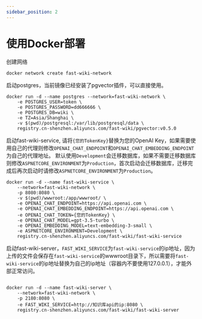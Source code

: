 ```yaml
---
sidebar_position: 2
---
```


# 使用Docker部署

创建网络

```shell
docker network create fast-wiki-network
```

启动postgres，当前镜像已经安装了pgvector插件，可以直接使用。

```shell
docker run -d --name postgres --network=fast-wiki-network \
    -e POSTGRES_USER=token \
    -e POSTGRES_PASSWORD=dd666666 \
    -e POSTGRES_DB=wiki \
    -e TZ=Asia/Shanghai \
    -v $(pwd)/postgresql:/var/lib/postgresql/data \
    registry.cn-shenzhen.aliyuncs.com/fast-wiki/pgvector:v0.5.0
```

启动fast-wiki-service, 请将`{您的TokenKey}`替换为您的OpenAI Key，如果需要使用自己的代理则修改`OPENAI_CHAT_ENDPOINT`和`OPENAI_CHAT_EMBEDDING_ENDPOINT`为自己的代理地址。
默认使用`Development`会迁移数据库，如果不需要迁移数据库则修改`ASPNETCORE_ENVIRONMENT`为`Production`，首次启动会迁移数据库，迁移完成后再次启动时请修改`ASPNETCORE_ENVIRONMENT`为`Production`。

```shell
docker run -d --name fast-wiki-service \
    --network=fast-wiki-network \
    -p 8080:8080 \
    -v $(pwd)/wwwroot:/app/wwwroot/ \
    -e OPENAI_CHAT_ENDPOINT=https://api.openai.com \
    -e OPENAI_CHAT_EMBEDDING_ENDPOINT=https://api.openai.com \
    -e OPENAI_CHAT_TOKEN={您的TokenKey} \
    -e OPENAI_CHAT_MODEL=gpt-3.5-turbo \
    -e OPENAI_EMBEDDING_MODEL=text-embedding-3-small \
    -e ASPNETCORE_ENVIRONMENT=Development \
    registry.cn-shenzhen.aliyuncs.com/fast-wiki/fast-wiki-service
```

启动fast-wiki-server，`FAST_WIKI_SERVICE`为`fast-wiki-service`的ip地址，因为上传的文件会保存在`fast-wiki-service`的wwwroot目录下，所以需要将`fast-wiki-service`的ip地址替换为自己的ip地址（容器内不要使用127.0.0.1），才能外部正常访问。

```shell

docker run -d --name fast-wiki-server \
    --network=fast-wiki-network \
    -p 2180:8080 \
    -e FAST_WIKI_SERVICE=http://知识库api的ip:8080 \
    registry.cn-shenzhen.aliyuncs.com/fast-wiki/fast-wiki-server

```
